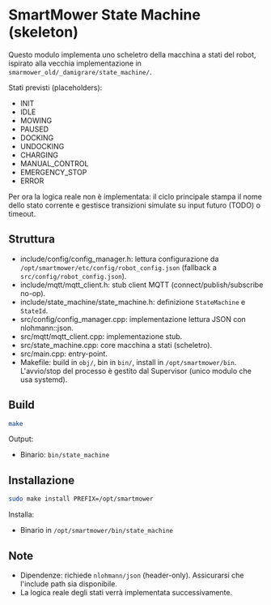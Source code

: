 # SmartMower State Machine (skeleton)

Questo modulo implementa uno scheletro della macchina a stati del robot, ispirato alla vecchia
implementazione in `smarmower_old/_damigrare/state_machine/`.

Stati previsti (placeholders):
- INIT
- IDLE
- MOWING
- PAUSED
- DOCKING
- UNDOCKING
- CHARGING
- MANUAL_CONTROL
- EMERGENCY_STOP
- ERROR

Per ora la logica reale non è implementata: il ciclo principale stampa il nome dello stato
corrente e gestisce transizioni simulate su input futuro (TODO) o timeout.

## Struttura
- include/config/config_manager.h: lettura configurazione da `/opt/smartmower/etc/config/robot_config.json` (fallback a `src/config/robot_config.json`).
- include/mqtt/mqtt_client.h: stub client MQTT (connect/publish/subscribe no-op).
- include/state_machine/state_machine.h: definizione `StateMachine` e `StateId`.
- src/config/config_manager.cpp: implementazione lettura JSON con nlohmann::json.
- src/mqtt/mqtt_client.cpp: implementazione stub.
- src/state_machine.cpp: core macchina a stati (scheletro).
- src/main.cpp: entry-point.
- Makefile: build in `obj/`, bin in `bin/`, install in `/opt/smartmower/bin`.
  L'avvio/stop del processo è gestito dal Supervisor (unico modulo che usa systemd).

## Build

```bash
make
```

Output:
- Binario: `bin/state_machine`

## Installazione

```bash
sudo make install PREFIX=/opt/smartmower
```

Installa:
- Binario in `/opt/smartmower/bin/state_machine`

## Note
- Dipendenze: richiede `nlohmann/json` (header-only). Assicurarsi che l'include path sia disponibile.
- La logica reale degli stati verrà implementata successivamente.
